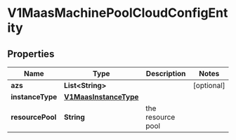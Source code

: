 # V1MaasMachinePoolCloudConfigEntity

## Properties
Name | Type | Description | Notes
------------ | ------------- | ------------- | -------------
**azs** | **List&lt;String&gt;** |  |  [optional]
**instanceType** | [**V1MaasInstanceType**](V1MaasInstanceType.md) |  | 
**resourcePool** | **String** | the resource pool | 
